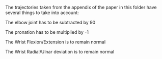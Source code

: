 The trajectories taken from the appendix of the paper in this folder have several things to take into account:

The elbow joint has to be subtracted by 90

The pronation has to be multiplied by -1

The Wrist Flexion/Extension is to remain normal

The Wrist Radial/Ulnar deviation is to remain normal